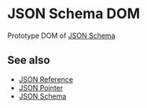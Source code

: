 # JSON Schema DOM

Prototype DOM of [JSON Schema](http://json-schema.org/latest/json-schema-core.html)

## See also

*   [JSON Reference](http://tools.ietf.org/html/draft-pbryan-zyp-json-ref-03)
*   [JSON Pointer](http://tools.ietf.org/html/draft-ietf-appsawg-json-pointer-07)
*   [JSON Schema](http://tools.ietf.org/html/draft-zyp-json-schema-03)

